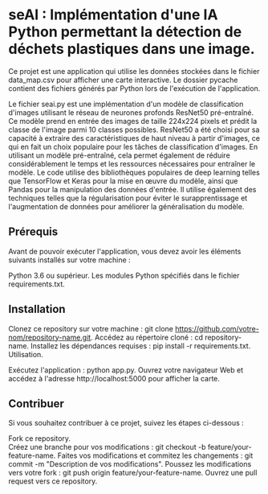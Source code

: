 # seAI : Implémentation d'une IA Python permettant la détection de déchets plastiques dans une image.

Ce projet est une application qui utilise les données stockées dans le fichier data_map.csv pour afficher une carte interactive. Le dossier pycache contient des fichiers générés par Python lors de l'exécution de l'application. 

Le fichier seai.py est une implémentation d'un modèle de classification d'images utilisant le réseau de neurones profonds ResNet50 pré-entraîné. Ce modèle prend en entrée des images de taille 224x224 pixels et prédit la classe de l'image parmi 10 classes possibles.
ResNet50 a été choisi pour sa capacité à extraire des caractéristiques de haut niveau à partir d'images, ce qui en fait un choix populaire pour les tâches de classification d'images. En utilisant un modèle pré-entraîné, cela permet également de réduire considérablement le temps et les ressources nécessaires pour entraîner le modèle.
Le code utilise des bibliothèques populaires de deep learning telles que TensorFlow et Keras pour la mise en œuvre du modèle, ainsi que Pandas pour la manipulation des données d'entrée. Il utilise également des techniques telles que la régularisation pour éviter le surapprentissage et l'augmentation de données pour améliorer la généralisation du modèle.

## Prérequis

Avant de pouvoir exécuter l'application, vous devez avoir les éléments suivants installés sur votre machine :

Python 3.6 ou supérieur. 
Les modules Python spécifiés dans le fichier requirements.txt. 

## Installation

Clonez ce repository sur votre machine : git clone https://github.com/votre-nom/repository-name.git. 
Accédez au répertoire cloné : cd repository-name. 
Installez les dépendances requises : pip install -r requirements.txt. 
Utilisation. 

Exécutez l'application : python app.py. 
Ouvrez votre navigateur Web et accédez à l'adresse http://localhost:5000 pour afficher la carte.

## Contribuer

Si vous souhaitez contribuer à ce projet, suivez les étapes ci-dessous :

Fork ce repository.  
Créez une branche pour vos modifications : git checkout -b feature/your-feature-name. 
Faites vos modifications et commitez les changements : git commit -m "Description de vos modifications". 
Poussez les modifications vers votre fork : git push origin feature/your-feature-name. 
Ouvrez une pull request vers ce repository.  


